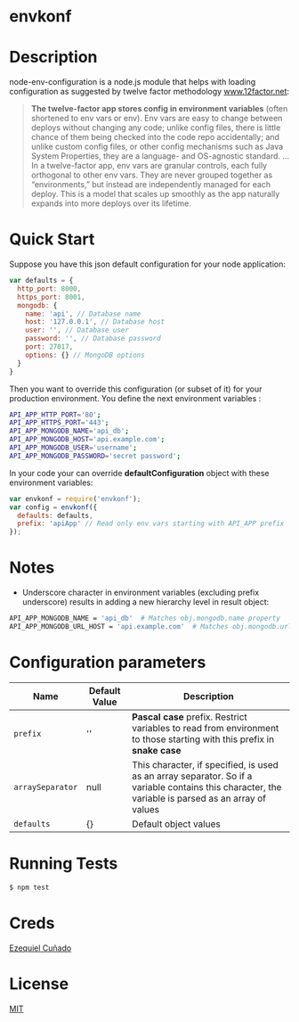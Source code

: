 # envkonf

Description
===========
node-env-configuration is a node.js module that helps with loading configuration as suggested by twelve factor methodology www.12factor.net:

> **The twelve-factor app stores config in environment variables** (often shortened to env vars or env). Env vars are easy to change between deploys without changing any code; unlike config files, there is little chance of them being checked into the code repo accidentally; and unlike custom config files, or other config mechanisms such as Java System Properties, they are a language- and OS-agnostic standard.
…
In a twelve-factor app, env vars are granular controls, each fully orthogonal to other env vars. They are never grouped together as “environments,” but instead are independently managed for each deploy. This is a model that scales up smoothly as the app naturally expands into more deploys over its lifetime.

# Quick Start
Suppose you have this json default configuration for your node application:

```javascript
var defaults = {
  http_port: 8000,
  https_port: 8001,
  mongodb: {
    name: 'api', // Database name
    host: '127.0.0.1', // Database host
    user: '', // Database user
    password: '', // Database password
    port: 27017,
    options: {} // MongoDB options
  }
}
```

Then you want to override this configuration (or subset of it) for your production environment. You define the next environment variables :

```bash
API_APP_HTTP_PORT='80';
API_APP_HTTPS_PORT='443';
API_APP_MONGODB_NAME='api_db';
API_APP_MONGODB_HOST='api.example.com';
API_APP_MONGODB_USER='username';
API_APP_MONGODB_PASSWORD='secret password';
```

In your code your can override **defaultConfiguration** object with these environment variables:

```javascript
var envkonf = require('envkonf');
var config = envkonf({
  defaults: defaults,
  prefix: 'apiApp' // Read only env vars starting with API_APP prefix
});
```

# Notes

* Underscore character in environment variables (excluding prefix underscore) results in adding a new hierarchy level in result object:

```bash
API_APP_MONGODB_NAME = 'api_db'  # Matches obj.mongodb.name property
API_APP_MONGODB_URL_HOST = 'api.example.com'  # Matches obj.mongodb.url.host propery
```

# Configuration parameters
Name  | Default Value | Description
------|---------------|-------------
`prefix` | '' | **Pascal case** prefix. Restrict variables to read from environment to those starting with this prefix in **snake case**
`arraySeparator` | null | This character, if specified, is used as an array separator. So if a variable contains this character, the variable is parsed as an array of values
`defaults` | {} | Default object values

# Running Tests

```bash
$ npm test
```

# Creds
[Ezequiel Cuñado](https://github.com/whynotsoluciones)

# License

[MIT](https://github.com/whynotsoluciones/node-env-configuration/blob/master/LICENSE "MIT")
